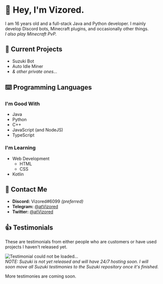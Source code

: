 [//]: (smh...)

:wave: Hey, I'm Vizored.
========================

I am 16 years old and a full-stack Java and Python developer. I mainly develop Discord bots, Minecraft plugins, and occasionally other things.
<br>
*I also play Minecraft PvP.*

:pencil: Current Projects
-------------------------

* Suzuki Bot
* Auto Idle Miner
* *& other private ones...*

:keyboard: Programming Languages
--------------------------------

### I'm Good With

* Java
* Python
* C++
* JavaScript (and NodeJS)
* TypeScript

### I'm Learning

* Web Development
  * HTML
  * CSS
* Kotlin

:speech_balloon: Contact Me
---------------------------

* **Discord:** Vizored#6099 *(preferred)*
* **Telegram:** [@atVizored](https://t.me/atVizored)
* **Twitter:** [@atVizored](https://twitter.com/atVizored)

:thumbsup: Testimonials
-----------------------

These are testimonials from either people who are customers or have used projects I haven't released yet.
<br>

![Testimonial could not be loaded...](https://cdn.discordapp.com/attachments/872082897811697725/910582600257642556/unknown.png)
<br>
*NOTE: Suzuki is not yet released and will have 24/7 hosting soon. I will soon move all Suzuki testimonies to the Suzuki repository once it's finished.*
<br>

More testimonies are coming soon.
